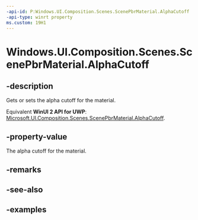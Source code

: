 ```yaml
---
-api-id: P:Windows.UI.Composition.Scenes.ScenePbrMaterial.AlphaCutoff
-api-type: winrt property
ms.custom: 19H1
---
```


<!-- Property syntax.
public float AlphaCutoff { get;  set; }
-->

# Windows.UI.Composition.Scenes.ScenePbrMaterial.AlphaCutoff

## -description

Gets or sets the alpha cutoff for the material.

Equivalent **WinUI 2 API for UWP**: [Microsoft.UI.Composition.Scenes.ScenePbrMaterial.AlphaCutoff](/windows/winui/api/microsoft.ui.composition.scenes.scenepbrmaterial.alphacutoff).

## -property-value

The alpha cutoff for the material.

## -remarks

## -see-also

## -examples

